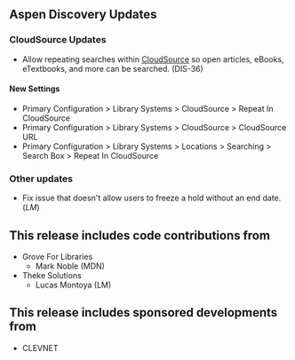 ## Aspen Discovery Updates
### CloudSource Updates
- Allow repeating searches within [CloudSource](https://cloudsource.net) so open articles, eBooks, eTextbooks, and more can be searched. (DIS-36)

<div markdown="1" class="settings">

#### New Settings
- Primary Configuration > Library Systems > CloudSource > Repeat In CloudSource
- Primary Configuration > Library Systems > CloudSource > CloudSource URL
- Primary Configuration > Library Systems > Locations > Searching > Search Box > Repeat In CloudSource
</div>

### Other updates
- Fix issue that doesn't allow users to freeze a hold without an end date. (*LM*)

## This release includes code contributions from
- Grove For Libraries
    - Mark Noble (MDN)
- Theke Solutions
    - Lucas Montoya (LM)

## This release includes sponsored developments from
- CLEVNET